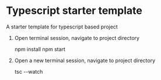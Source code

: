 # Typescript starter template
A starter template for typescript based project

 1. Open terminal session, navigate to project directory

    npm install
    npm start

 2. Open a new terminal session, navigate to project directory

    tsc --watch
